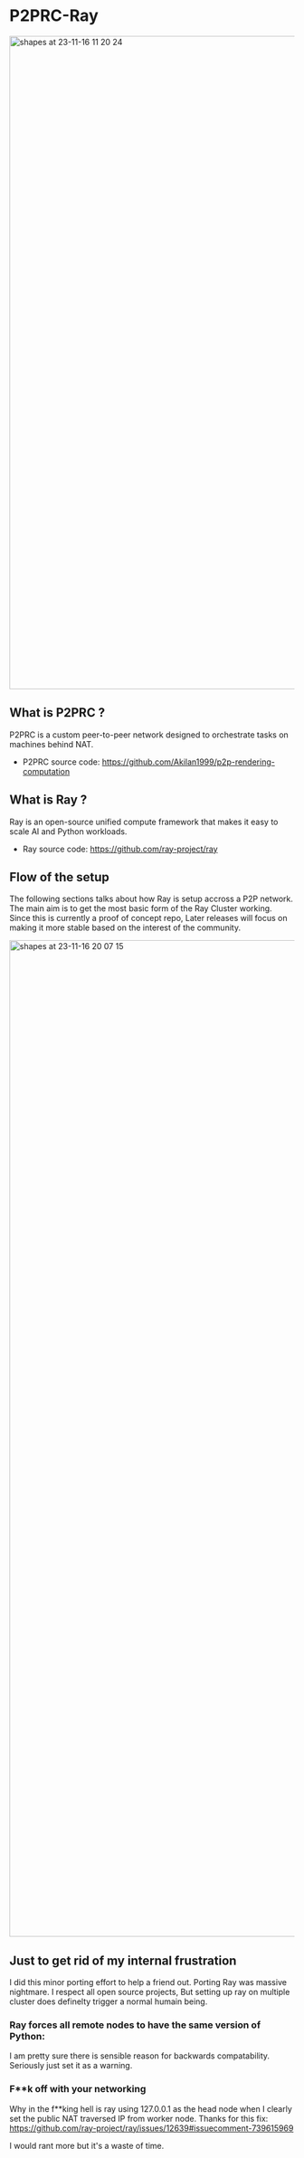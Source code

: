 # P2PRC-Ray
<img width="1155" alt="shapes at 23-11-16 11 20 24" src="https://github.com/Akilan1999/P2PRC-Ray/assets/31743758/e5bda3df-15f4-490f-82ff-0a8247c03fe9">

## What is P2PRC ?
P2PRC is a custom peer-to-peer network designed to orchestrate tasks on machines behind NAT.
- P2PRC source code: https://github.com/Akilan1999/p2p-rendering-computation

## What is Ray ?
Ray is an open-source unified compute framework that makes it easy to scale AI and Python workloads.
- Ray source code: https://github.com/ray-project/ray


## Flow of the setup
The following sections talks about how Ray is setup accross a P2P network.
The main aim is to get the most basic form of the Ray Cluster working.
Since this is currently a proof of concept repo, Later releases will focus
on making it more stable based on the interest of the community.

<img width="1762" alt="shapes at 23-11-16 20 07 15" src="https://github.com/Akilan1999/P2PRC-Ray/assets/31743758/b5fab822-76fe-422b-be53-7b8a75db2f76">

## Just to get rid of my internal frustration
I did this minor porting effort to help a friend out.
Porting Ray was massive nightmare. I respect all open
source projects, But setting up ray on multiple cluster
does definelty trigger a normal humain being.

### Ray forces all remote nodes to have the same version of Python:
I am pretty sure there is sensible reason for backwards compatability.
Seriously just set it as a warning.

### F\*\*k off with your networking
Why in the f\*\*king hell is ray using 127.0.0.1 as the head node when I clearly set the public NAT traversed IP
from worker node.
Thanks for this fix: https://github.com/ray-project/ray/issues/12639#issuecomment-739615969

I would rant more but it's a waste of time.



